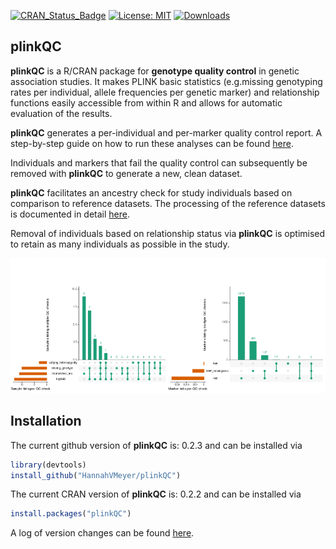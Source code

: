 
[![CRAN\_Status\_Badge](http://www.r-pkg.org/badges/version/plinkQC)](https://cran.r-project.org/package=plinkQC) [![License: MIT](https://img.shields.io/badge/License-MIT-yellow.svg)](https://opensource.org/licenses/MIT) [![Downloads](http://cranlogs.r-pkg.org/badges/grand-total/plinkQC?color=blue)](http://cran.rstudio.com/web/packages/plinkQC/index.html)

<i class="fa fa-map" aria-hidden="true"></i> plinkQC
----------------------------------------------------

**plinkQC** is a R/CRAN package for **genotype quality control** in genetic association studies. It makes PLINK basic statistics (e.g.missing genotyping rates per individual, allele frequencies per genetic marker) and relationship functions easily accessible from within R and allows for automatic evaluation of the results.

**plinkQC** generates a per-individual and per-marker quality control report. A step-by-step guide on how to run these analyses can be found [here](https://hannahvmeyer.github.io/plinkQC/articles/plinkQC.html).

Individuals and markers that fail the quality control can subsequently be removed with **plinkQC** to generate a new, clean dataset.

**plinkQC** facilitates an ancestry check for study individuals based on comparison to reference datasets. The processing of the reference datasets is documented in detail [here](https://hannahvmeyer.github.io/plinkQC/articles/AncestryCheck.html).

Removal of individuals based on relationship status via **plinkQC** is optimised to retain as many individuals as possible in the study.

<img src="docs/qc.png" width="744" />

<i class="fa fa-rocket" aria-hidden="true"></i> Installation
------------------------------------------------------------

The current github version of **plinkQC** is: 0.2.3 and can be installed via

``` r
library(devtools)
install_github("HannahVMeyer/plinkQC")
```

The current CRAN version of **plinkQC** is: 0.2.2 and can be installed via

``` r
install.packages("plinkQC")
```

A log of version changes can be found [here](news/index.html).
